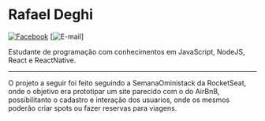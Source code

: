 **Rafael Deghi**
==================
[![Facebook](https://img.shields.io/badge/social-facebook-blue.svg)](https://www.facebook.com/rafael.deghi.7) [![E-mail](https://img.shields.io/badge/e--mail-rafa.deghi%40gmail.com-green.svg)]

Estudante de programação com conhecimentos em JavaScript, NodeJS, React e ReactNative.

----------

O projeto a seguir foi feito seguindo a SemanaOministack da RocketSeat, onde o objetivo era prototipar um site parecido com o do AirBnB, 
possibilitanto o cadastro e interação dos usuarios, onde os mesmos poderão criar spots ou fazer reservas para viagens.
